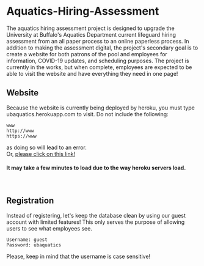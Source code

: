 # Aquatics-Hiring-Assessment
The aquatics hiring assessment project is designed to upgrade the University at Buffalo's Aquatics Department current lifeguard hiring assessment from an all paper process to an online paperless process.
In addition to making the assessment digital, the project's secondary goal is to create a website for both patrons of the pool and employees for information, COVID-19 updates, and scheduling purposes.
The project is currently in the works, but when complete, employees are expected to be able to visit the website and have everything they need in one page! <br />
## Website
Because the website is currently being deployed by heroku, you must type ubaquatics.herokuapp.com to visit. Do not include the following:
```
www
http://www
https://www
```
as doing so will lead to an error.
<br>
Or, [please click on this link!](https://ubaquatics.herokuapp.com)
<h4>It may take a few minutes to load due to the way heroku servers load.</h4>
<br />

## Registration
Instead of registering, let's keep the database clean by using our guest account with limited features! This only serves the purpose of allowing users to see what employees see.
```
Username: guest
Password: ubaquatics
```
Please, keep in mind that the username is case sensitive!
